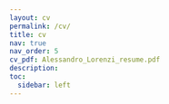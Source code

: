 ```yaml
---
layout: cv
permalink: /cv/
title: cv
nav: true
nav_order: 5
cv_pdf: Alessandro_Lorenzi_resume.pdf
description:
toc:
  sidebar: left
---
```

